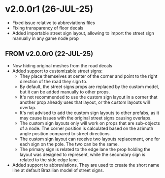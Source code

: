 # v2.0.0r1 (26-JUL-25)

- Fixed issue relative to abbreviations files
- Fixing transparency of floor decals
- Added importable street sign layout, allowing to import the street sign manually in any game node prop

## FROM  v2.0.0r0 (22-JUL-25)
- Now hiding original meshes from the road decals
- Added support to customizable street signs:
  - They place themselves at center of the corner and point to the right direction of the road they sign to.
  - By default, the street signs props are replaced by the custom model, but it can be added manually to other props.
  - It's not recommended to use the custom sign layout in a corner that another prop already uses that layout, or the custom layouts will overlap.
  - It's not advised to add the custom sign layouts to other prefabs, as it may cause issues with the original street signs causing overlaps.
  - The custom sign layouts only will work on props that are sub-objects of a node. The corner position is calculated based on the azimuth angle position compared to street directions.
  - The custom sign layout can receive two layouts replacement, one for each sign on the pole. The two can be the same.
  - The primary sign is related to the edge lane the prop holding the layout was designed to represent, while the secondary sign is related to the side edge lane.
- Added support to abbreviations. They are used to create the short name line at default Brazilian model of street signs.